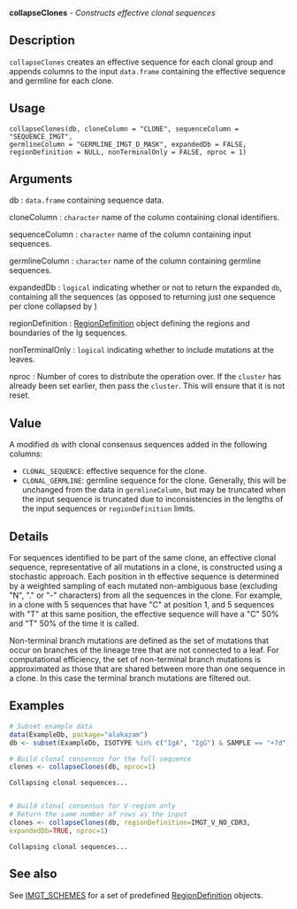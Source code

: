 





**collapseClones** - *Constructs effective clonal sequences*

Description
--------------------

`collapseClones` creates an effective sequence for each clonal 
group and appends columns to the input `data.frame` containing the effective 
sequence and germline for each clone.


Usage
--------------------
```
collapseClones(db, cloneColumn = "CLONE", sequenceColumn = "SEQUENCE_IMGT",
germlineColumn = "GERMLINE_IMGT_D_MASK", expandedDb = FALSE,
regionDefinition = NULL, nonTerminalOnly = FALSE, nproc = 1)
```

Arguments
-------------------

db
:   `data.frame` containing sequence data.

cloneColumn
:   `character` name of the column containing clonal 
identifiers.

sequenceColumn
:   `character` name of the column containing input 
sequences.

germlineColumn
:   `character` name of the column containing germline 
sequences.

expandedDb
:   `logical` indicating whether or not to return the 
expanded `db`, containing all the sequences (as opposed
to returning just one sequence per clone collapsed by )

regionDefinition
:   [RegionDefinition](RegionDefinition-class.md) object defining the regions
and boundaries of the Ig sequences.

nonTerminalOnly
:   `logical` indicating whether to include mutations
at the leaves.

nproc
:   Number of cores to distribute the operation over. If the 
`cluster` has already been set earlier, then pass the 
`cluster`. This will ensure that it is not reset.



Value
-------------------

A modified `db` with clonal consensus sequences added 
in the following columns:

+  `CLONAL_SEQUENCE`:  effective sequence for the clone.
+  `CLONAL_GERMLINE`:  germline sequence for the clone.
Generally, this will be unchanged from
the data in `germlineColumn`, but
may be truncated when the input sequence
is truncated due to inconsistencies 
in the lengths of the input sequences or
`regionDefinition` limits.


Details
-------------------

For sequences identified to be part of the same clone, an effective clonal sequence, 
representative of all mutations in a clone, is constructed using a stochastic approach. 
Each position in th effective sequence is determined by a weighted sampling 
of each mutated non-ambiguous base (excluding "N", "." or "-" characters) from all 
the sequences in the clone. For example, in a clone with 5 sequences that have "C" 
at position 1, and 5 sequences with "T" at this same position, the effective sequence 
will have a "C" 50% and "T" 50% of the time it is called.

Non-terminal branch mutations are defined as the set of mutations that occur on 
branches of the lineage tree that are not connected to a leaf. For computational 
efficiency, the set of non-terminal branch mutations is approximated as those that are
shared between more than one sequence in a clone. In this case the terminal branch 
mutations are filtered out.



Examples
-------------------

```R
# Subset example data
data(ExampleDb, package="alakazam")
db <- subset(ExampleDb, ISOTYPE %in% c("IgA", "IgG") & SAMPLE == "+7d")

# Build clonal consensus for the full sequence
clones <- collapseClones(db, nproc=1)

```


```
Collapsing clonal sequences...

```


```R

# Build clonal consensus for V-region only 
# Return the same number of rows as the input
clones <- collapseClones(db, regionDefinition=IMGT_V_NO_CDR3, 
expandedDb=TRUE, nproc=1)
```


```
Collapsing clonal sequences...

```



See also
-------------------

See [IMGT_SCHEMES](IMGT_SCHEMES.md) for a set of predefined [RegionDefinition](RegionDefinition-class.md) objects.




